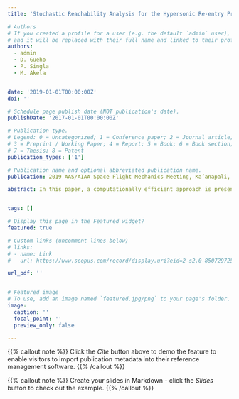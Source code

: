 ```yaml
---
title: 'Stochastic Reachability Analysis for the Hypersonic Re-entry Problem'

# Authors
# If you created a profile for a user (e.g. the default `admin` user), write the username (folder name) here
# and it will be replaced with their full name and linked to their profile.
authors:
  - admin
  - D. Gueho
  - P. Singla
  - M. Akela


date: '2019-01-01T00:00:00Z'
doi: ''

# Schedule page publish date (NOT publication's date).
publishDate: '2017-01-01T00:00:00Z'

# Publication type.
# Legend: 0 = Uncategorized; 1 = Conference paper; 2 = Journal article;
# 3 = Preprint / Working Paper; 4 = Report; 5 = Book; 6 = Book section;
# 7 = Thesis; 8 = Patent
publication_types: ['1']

# Publication name and optional abbreviated publication name.
publication: 2019 AAS/AIAA Space Flight Mechanics Meeting, Ka’anapali, Maui, HI

abstract: In this paper, a computationally efficient approach is presented to enable onboard computation of reachability sets for the hypersonic re-entry problem. The main idea is to consider the bounded control variables as random variables and represent the reachability sets as the level sets of the state probability density function. A main advantage of such an approach is that it provide not only the boundary of the reachability set but it also characterizes the probability distribution of state variable due to variation in control input. The computation of state density function due to variation in control input at each time is made tractable by computing desired order statistical moments of state density function at each time. Conjugate Unscented Transform (CUT) algorithm is used to compute the moment generating function. Finally, a prototype model of the hypersonic re-entry problem is considered to show the efficacy and utility of the proposed ideas.


tags: []

# Display this page in the Featured widget?
featured: true

# Custom links (uncomment lines below)
# links:
# - name: Link
#   url: https://www.scopus.com/record/display.uri?eid=2-s2.0-85072972537&origin=inward&txGid=3a1b931348aad418f0064bd4e0505c51&featureToggles=FEATURE_NEW_DOC_DETAILS_EXPORT:1

url_pdf: ''


# Featured image
# To use, add an image named `featured.jpg/png` to your page's folder.
image:
  caption: ''
  focal_point: ''
  preview_only: false

---
```


{{% callout note %}}
Click the _Cite_ button above to demo the feature to enable visitors to import publication metadata into their reference management software.
{{% /callout %}}

{{% callout note %}}
Create your slides in Markdown - click the _Slides_ button to check out the example.
{{% /callout %}}

<!--Supplementary notes can be added here, including [code, math, and images](https://wowchemy.com/docs/writing-markdown-latex/).-->
